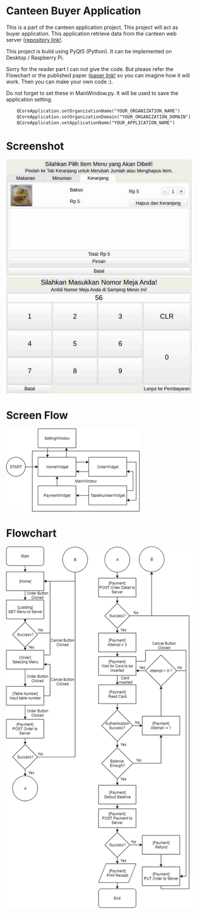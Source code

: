 # Canteen Buyer Application

This is a part of the canteen application project. This project will act as buyer application. This application retrieve data from the canteen web server ([repository link!](https://github.com/shalahuddinn/CanteenWebServer).

This project is build using PyQt5 (Python). It can be implemented on Desktop / Raspberry Pi.

Sorry for the reader part I can not give the code. But please refer the Flowchart or the published paper ([paper link!](https://ieeexplore.ieee.org/document/8953085) so you can imagine how it will work. Then you can make your own code :).

Do not forget to set these in MainWindow.py. It will be used to save the application setting.

        QCoreApplication.setOrganizationName("YOUR_ORGANIZATION_NAME")
        QCoreApplication.setOrganizationDomain("YOUR_ORGANIZATION_DOMAIN")
        QCoreApplication.setApplicationName("YOUR_APPLICATION_NAME")

# Screenshot
![MenuManager](/images/Menu.jpg)
![screen Flow](/images/TableNumberInput.jpg)

# Screen Flow

![screen Flow](/images/screenFlow.png)

# Flowchart

![Flow Chart](/images/flowChart.png)

